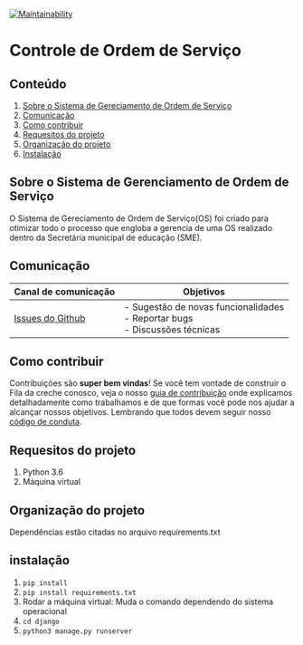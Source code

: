 
[![Maintainability](https://api.codeclimate.com/v1/badges/7d34f4c49b56a7c38466/maintainability)](https://codeclimate.com/github/prefeiturasp/SME-Controle-de-OS)

# Controle de Ordem de Serviço

## Conteúdo

1. [Sobre o Sistema de Gereciamento de Ordem de Serviço](#sobre-o-sistema-de-gereciamento-de-ordem-de-serviço)
2. [Comunicação](#comunicação)
3. [Como contribuir](#como-contribuir)
4. [Requesitos do projeto](#requesitos-do-projeto)
5. [Organização do projeto](#organização-do-projeto)
6. [Instalação](#instalação)

## Sobre o Sistema de Gerenciamento de Ordem de Serviço

O Sistema de Gereciamento de Ordem de Serviço(OS) foi criado para otimizar todo o processo que engloba a gerencia de uma OS realizado dentro da Secretária municipal de educação (SME).

## Comunicação

| Canal de comunicação | Objetivos |
|----------------------|-----------|
| [Issues do Github](https://github.com/prefeiturasp/SME-Controle-de-OS/issues) | - Sugestão de novas funcionalidades<br> - Reportar bugs<br> - Discussões técnicas |

## Como contribuir

Contribuições são **super bem vindas**! Se você tem vontade de construir o
Fila da creche conosco, veja o nosso [guia de contribuição](./CONTRIBUTING.md)
onde explicamos detalhadamente como trabalhamos e de que formas você pode nos
ajudar a alcançar nossos objetivos. Lembrando que todos devem seguir 
nosso [código de conduta](./CODEOFCONDUCT.md).


## Requesitos do projeto
 
 1. Python 3.6
 2. Máquina virtual 
 
 
## Organização do projeto 

 Dependências estão citadas no arquivo requirements.txt
 

## instalação

1. `pip install`
2. `pip install requirements.txt`
3.  Rodar a máquina virtual: Muda o comando dependendo do sistema operacional
4. `cd django`
5. `python3 manage.py runserver`


